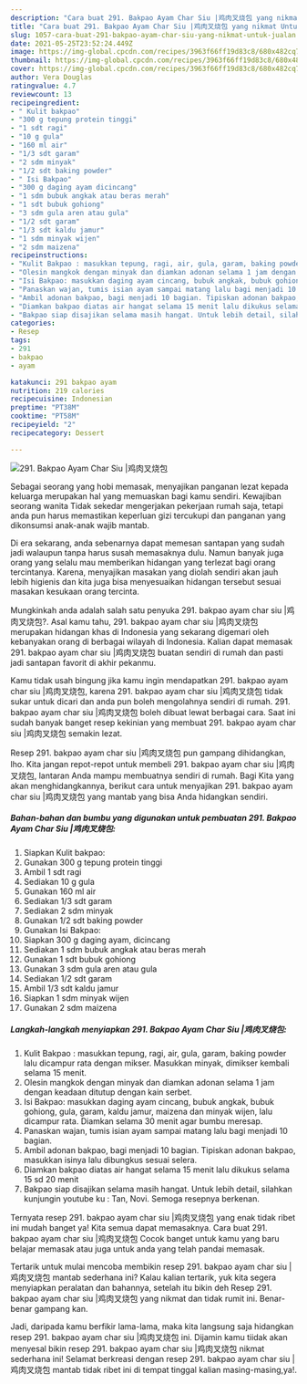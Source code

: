 ```yaml
---
description: "Cara buat 291. Bakpao Ayam Char Siu |鸡肉叉烧包 yang nikmat Untuk Jualan"
title: "Cara buat 291. Bakpao Ayam Char Siu |鸡肉叉烧包 yang nikmat Untuk Jualan"
slug: 1057-cara-buat-291-bakpao-ayam-char-siu-yang-nikmat-untuk-jualan
date: 2021-05-25T23:52:24.449Z
image: https://img-global.cpcdn.com/recipes/3963f66ff19d83c8/680x482cq70/291-bakpao-ayam-char-siu-鸡肉叉烧包-foto-resep-utama.jpg
thumbnail: https://img-global.cpcdn.com/recipes/3963f66ff19d83c8/680x482cq70/291-bakpao-ayam-char-siu-鸡肉叉烧包-foto-resep-utama.jpg
cover: https://img-global.cpcdn.com/recipes/3963f66ff19d83c8/680x482cq70/291-bakpao-ayam-char-siu-鸡肉叉烧包-foto-resep-utama.jpg
author: Vera Douglas
ratingvalue: 4.7
reviewcount: 13
recipeingredient:
- " Kulit bakpao"
- "300 g tepung protein tinggi"
- "1 sdt ragi"
- "10 g gula"
- "160 ml air"
- "1/3 sdt garam"
- "2 sdm minyak"
- "1/2 sdt baking powder"
- " Isi Bakpao"
- "300 g daging ayam dicincang"
- "1 sdm bubuk angkak atau beras merah"
- "1 sdt bubuk gohiong"
- "3 sdm gula aren atau gula"
- "1/2 sdt garam"
- "1/3 sdt kaldu jamur"
- "1 sdm minyak wijen"
- "2 sdm maizena"
recipeinstructions:
- "Kulit Bakpao : masukkan tepung, ragi, air, gula, garam, baking powder lalu dicampur rata dengan mikser. Masukkan minyak, dimikser kembali selama 15 menit."
- "Olesin mangkok dengan minyak dan diamkan adonan selama 1 jam dengan keadaan ditutup dengan kain serbet."
- "Isi Bakpao: masukkan daging ayam cincang, bubuk angkak, bubuk gohiong, gula, garam, kaldu jamur, maizena dan minyak wijen, lalu dicampur rata. Diamkan selama 30 menit agar bumbu meresap."
- "Panaskan wajan, tumis isian ayam sampai matang lalu bagi menjadi 10 bagian."
- "Ambil adonan bakpao, bagi menjadi 10 bagian. Tipiskan adonan bakpao, masukkan isinya lalu dibungkus sesuai selera."
- "Diamkan bakpao diatas air hangat selama 15 menit lalu dikukus selama 15 sd 20 menit"
- "Bakpao siap disajikan selama masih hangat. Untuk lebih detail, silahkan kunjungin youtube ku : Tan, Novi. Semoga resepnya berkenan."
categories:
- Resep
tags:
- 291
- bakpao
- ayam

katakunci: 291 bakpao ayam 
nutrition: 219 calories
recipecuisine: Indonesian
preptime: "PT38M"
cooktime: "PT58M"
recipeyield: "2"
recipecategory: Dessert

---
```



![291. Bakpao Ayam Char Siu |鸡肉叉烧包](https://img-global.cpcdn.com/recipes/3963f66ff19d83c8/680x482cq70/291-bakpao-ayam-char-siu-鸡肉叉烧包-foto-resep-utama.jpg)

Sebagai seorang yang hobi memasak, menyajikan panganan lezat kepada keluarga merupakan hal yang memuaskan bagi kamu sendiri. Kewajiban seorang  wanita Tidak sekedar mengerjakan pekerjaan rumah saja, tetapi anda pun harus memastikan keperluan gizi tercukupi dan panganan yang dikonsumsi anak-anak wajib mantab.

Di era  sekarang, anda sebenarnya dapat memesan santapan yang sudah jadi walaupun tanpa harus susah memasaknya dulu. Namun banyak juga orang yang selalu mau memberikan hidangan yang terlezat bagi orang tercintanya. Karena, menyajikan masakan yang diolah sendiri akan jauh lebih higienis dan kita juga bisa menyesuaikan hidangan tersebut sesuai masakan kesukaan orang tercinta. 



Mungkinkah anda adalah salah satu penyuka 291. bakpao ayam char siu |鸡肉叉烧包?. Asal kamu tahu, 291. bakpao ayam char siu |鸡肉叉烧包 merupakan hidangan khas di Indonesia yang sekarang digemari oleh kebanyakan orang di berbagai wilayah di Indonesia. Kalian dapat memasak 291. bakpao ayam char siu |鸡肉叉烧包 buatan sendiri di rumah dan pasti jadi santapan favorit di akhir pekanmu.

Kamu tidak usah bingung jika kamu ingin mendapatkan 291. bakpao ayam char siu |鸡肉叉烧包, karena 291. bakpao ayam char siu |鸡肉叉烧包 tidak sukar untuk dicari dan anda pun boleh mengolahnya sendiri di rumah. 291. bakpao ayam char siu |鸡肉叉烧包 boleh dibuat lewat berbagai cara. Saat ini sudah banyak banget resep kekinian yang membuat 291. bakpao ayam char siu |鸡肉叉烧包 semakin lezat.

Resep 291. bakpao ayam char siu |鸡肉叉烧包 pun gampang dihidangkan, lho. Kita jangan repot-repot untuk membeli 291. bakpao ayam char siu |鸡肉叉烧包, lantaran Anda mampu membuatnya sendiri di rumah. Bagi Kita yang akan menghidangkannya, berikut cara untuk menyajikan 291. bakpao ayam char siu |鸡肉叉烧包 yang mantab yang bisa Anda hidangkan sendiri.

<!--inarticleads1-->

##### Bahan-bahan dan bumbu yang digunakan untuk pembuatan 291. Bakpao Ayam Char Siu |鸡肉叉烧包:

1. Siapkan  Kulit bakpao:
1. Gunakan 300 g tepung protein tinggi
1. Ambil 1 sdt ragi
1. Sediakan 10 g gula
1. Gunakan 160 ml air
1. Sediakan 1/3 sdt garam
1. Sediakan 2 sdm minyak
1. Gunakan 1/2 sdt baking powder
1. Gunakan  Isi Bakpao:
1. Siapkan 300 g daging ayam, dicincang
1. Sediakan 1 sdm bubuk angkak atau beras merah
1. Gunakan 1 sdt bubuk gohiong
1. Gunakan 3 sdm gula aren atau gula
1. Sediakan 1/2 sdt garam
1. Ambil 1/3 sdt kaldu jamur
1. Siapkan 1 sdm minyak wijen
1. Gunakan 2 sdm maizena




<!--inarticleads2-->

##### Langkah-langkah menyiapkan 291. Bakpao Ayam Char Siu |鸡肉叉烧包:

1. Kulit Bakpao : masukkan tepung, ragi, air, gula, garam, baking powder lalu dicampur rata dengan mikser. Masukkan minyak, dimikser kembali selama 15 menit.
1. Olesin mangkok dengan minyak dan diamkan adonan selama 1 jam dengan keadaan ditutup dengan kain serbet.
1. Isi Bakpao: masukkan daging ayam cincang, bubuk angkak, bubuk gohiong, gula, garam, kaldu jamur, maizena dan minyak wijen, lalu dicampur rata. Diamkan selama 30 menit agar bumbu meresap.
1. Panaskan wajan, tumis isian ayam sampai matang lalu bagi menjadi 10 bagian.
1. Ambil adonan bakpao, bagi menjadi 10 bagian. Tipiskan adonan bakpao, masukkan isinya lalu dibungkus sesuai selera.
1. Diamkan bakpao diatas air hangat selama 15 menit lalu dikukus selama 15 sd 20 menit
1. Bakpao siap disajikan selama masih hangat. Untuk lebih detail, silahkan kunjungin youtube ku : Tan, Novi. Semoga resepnya berkenan.




Ternyata resep 291. bakpao ayam char siu |鸡肉叉烧包 yang enak tidak ribet ini mudah banget ya! Kita semua dapat memasaknya. Cara buat 291. bakpao ayam char siu |鸡肉叉烧包 Cocok banget untuk kamu yang baru belajar memasak atau juga untuk anda yang telah pandai memasak.

Tertarik untuk mulai mencoba membikin resep 291. bakpao ayam char siu |鸡肉叉烧包 mantab sederhana ini? Kalau kalian tertarik, yuk kita segera menyiapkan peralatan dan bahannya, setelah itu bikin deh Resep 291. bakpao ayam char siu |鸡肉叉烧包 yang nikmat dan tidak rumit ini. Benar-benar gampang kan. 

Jadi, daripada kamu berfikir lama-lama, maka kita langsung saja hidangkan resep 291. bakpao ayam char siu |鸡肉叉烧包 ini. Dijamin kamu tiidak akan menyesal bikin resep 291. bakpao ayam char siu |鸡肉叉烧包 nikmat sederhana ini! Selamat berkreasi dengan resep 291. bakpao ayam char siu |鸡肉叉烧包 mantab tidak ribet ini di tempat tinggal kalian masing-masing,ya!.

